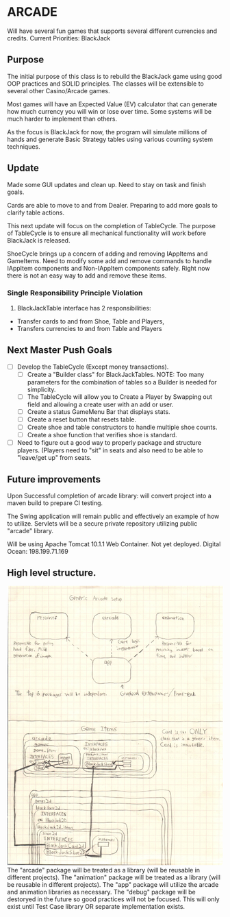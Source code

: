 # ARCADE
Will have several fun games that supports several different currencies and credits.
Current Priorities:
BlackJack

## Purpose
The initial purpose of this class is to rebuild the BlackJack game using good OOP practices and SOLID principles.
The classes will be extensible to several other Casino/Arcade games.

Most games will have an Expected Value (EV) calculator that can generate how much currency you will win or lose over time.
Some systems will be much harder to implement than others.

As the focus is BlackJack for now, the program will simulate millions of hands and generate Basic Strategy tables using various counting system techniques.

## Update
Made some GUI updates and clean up. Need to stay on task and finish goals.

Cards are able to move to and from Dealer. Preparing to add more goals to clarify table actions.

This next update will focus on the completion of TableCycle. The purpose of TableCycle is to ensure all mechanical functionality will work before BlackJack is released.

ShoeCycle brings up a concern of adding and removing IAppItems and GameItems. Need to modify some add and remove commands to handle IAppItem components and Non-IAppItem components safely. Right now there is not an easy way to add and remove these items.

### Single Responsibility Principle Violation
1. BlackJackTable interface has 2 responsibilities:
* Transfer cards to and from Shoe, Table and Players,
* Transfers currencies to and from Table and Players

## Next Master Push Goals
- [ ] Develop the TableCycle (Except money transactions).
	- [ ] Create a "Builder class" for BlackJackTables.
		NOTE: Too many parameters for the combination of tables so a Builder is needed for simplicity.
	- [ ] The TableCycle will allow you to Create a Player by Swapping out field and allowing a create user with an add or user.
	- [ ] Create a status GameMenu Bar that displays stats.
	- [ ] Create a reset button that resets table.
	- [ ] Create shoe and table constructors to handle multiple shoe counts.
	- [ ] Create a shoe function that verifies shoe is standard.
- [ ] Need to figure out a good way to properly package and structure players. (Players need to "sit" in seats and also need to be able to "leave/get up" from seats.

## Future improvements
Upon Successful completion of arcade library:
will convert project into a maven build to prepare CI testing.

The Swing application will remain public and effectively an example of how to utilize.
Servlets will be a secure private repository utilizing public "arcade" library.

Will be using Apache Tomcat 10.1.1 Web Container. Not yet deployed.
Digital Ocean: 198.199.71.169

## High level structure.
![Generic Game Structure](readmesrcs/GameSetup.jpg)
The "arcade" package will be treated as a library (will be reusable in different projects).
The "animation" package will be treated as a library (will be reusable in different projects).
The "app" package will utilize the arcade and animation libraries as necessary.
The "debug" package will be destoryed in the future so good practices will not be focused. This will only exist until Test Case library OR separate implementation exists.